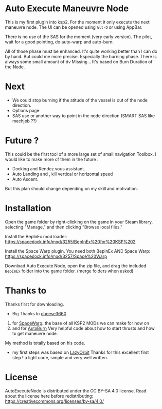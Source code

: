 # Auto Execute Maneuvre Node

This is my first plugin into ksp2. For the moment it only execute the next maneuvre node.
The UI can be opened using `Alt-O` or using AppBar.

There is no use of the SAS for the moment (very early version). The pilot, wait for a good pointing, do auto-warp and auto-burn.

All of those phase must be enhanced. It's quite working better than I can do by hand. But could me more precise. Especially the burning phase. There is always some small amount of dv Missing... It's based on Burn Duration of the Node.

# Next

* We could stop burning if the atitude of the vessel is out of the node direction.
* Options page
* SAS use or another way to point in the node direction (SMART SAS like mechjeb ??)

# Future ?

This could be the first tool of a more large set of small navigation Toolbox.
I would like to make more of them in the future :
- Docking and Rendez vous assistant.
- Auto Landing and , kill vertical or horizontal speed
- Auto Ascent.

But this plan should change depending on my skill and motivation.

# Installation

Open the game folder by right-clicking on the game in your Steam library, selecting "Manage," and then clicking "Browse local files."

Install the BepInEx mod loader:
https://spacedock.info/mod/3255/BepInEx%20for%20KSP%202

Install the Space Warp plugin. You need both BepInEx AND Space Warp:
https://spacedock.info/mod/3257/Space%20Warp

Download Auto Execute Node, open the zip file, and drag the included `BepInEx` folder into the game folder. (merge folders when asked)

# Thanks to

Thanks first for downloading.

* Big Thanks to [cheese3660](https://github.com/cheese3660)
1. for [SpaceWarp](https://github.com/Halbann). the base of all KSP2 MODs we can make for now on
2. and for [AutoBurn](https://github.com/cheese3660/AutoBurn) Very helpful code about how to start thrusts and how to get maneuvre node.

My method is totally based on his code.

* my first steps was based on [LazyOrbit](https://github.com/Halbann/LazyOrbit)
Thanks for this excellent first step ! a light code, simple and very well written.

# License

AutoExecuteNode is distributed under the CC BY-SA 4.0 license. Read about the license here before redistributing:
https://creativecommons.org/licenses/by-sa/4.0/
